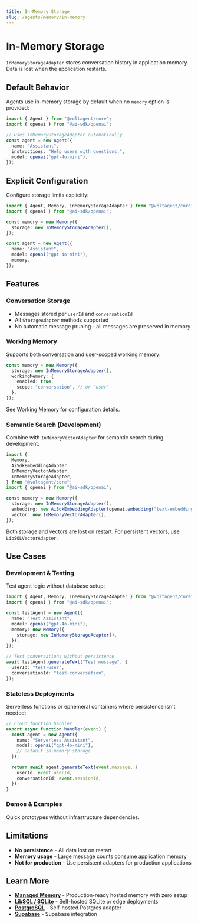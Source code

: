 ```yaml
---
title: In-Memory Storage
slug: /agents/memory/in-memory
---
```


# In-Memory Storage

`InMemoryStorageAdapter` stores conversation history in application memory. Data is lost when the application restarts.

## Default Behavior

Agents use in-memory storage by default when no `memory` option is provided:

```ts
import { Agent } from "@voltagent/core";
import { openai } from "@ai-sdk/openai";

// Uses InMemoryStorageAdapter automatically
const agent = new Agent({
  name: "Assistant",
  instructions: "Help users with questions.",
  model: openai("gpt-4o-mini"),
});
```

## Explicit Configuration

Configure storage limits explicitly:

```ts
import { Agent, Memory, InMemoryStorageAdapter } from "@voltagent/core";
import { openai } from "@ai-sdk/openai";

const memory = new Memory({
  storage: new InMemoryStorageAdapter(),
});

const agent = new Agent({
  name: "Assistant",
  model: openai("gpt-4o-mini"),
  memory,
});
```

## Features

### Conversation Storage

- Messages stored per `userId` and `conversationId`
- All `StorageAdapter` methods supported
- No automatic message pruning - all messages are preserved in memory

### Working Memory

Supports both conversation and user-scoped working memory:

```ts
const memory = new Memory({
  storage: new InMemoryStorageAdapter(),
  workingMemory: {
    enabled: true,
    scope: "conversation", // or "user"
  },
});
```

See [Working Memory](./working-memory.md) for configuration details.

### Semantic Search (Development)

Combine with `InMemoryVectorAdapter` for semantic search during development:

```ts
import {
  Memory,
  AiSdkEmbeddingAdapter,
  InMemoryVectorAdapter,
  InMemoryStorageAdapter,
} from "@voltagent/core";
import { openai } from "@ai-sdk/openai";

const memory = new Memory({
  storage: new InMemoryStorageAdapter(),
  embedding: new AiSdkEmbeddingAdapter(openai.embedding("text-embedding-3-small")),
  vector: new InMemoryVectorAdapter(),
});
```

Both storage and vectors are lost on restart. For persistent vectors, use `LibSQLVectorAdapter`.

## Use Cases

### Development & Testing

Test agent logic without database setup:

```ts
import { Agent, Memory, InMemoryStorageAdapter } from "@voltagent/core";
import { openai } from "@ai-sdk/openai";

const testAgent = new Agent({
  name: "Test Assistant",
  model: openai("gpt-4o-mini"),
  memory: new Memory({
    storage: new InMemoryStorageAdapter(),
  }),
});

// Test conversations without persistence
await testAgent.generateText("Test message", {
  userId: "test-user",
  conversationId: "test-conversation",
});
```

### Stateless Deployments

Serverless functions or ephemeral containers where persistence isn't needed:

```ts
// Cloud function handler
export async function handler(event) {
  const agent = new Agent({
    name: "Serverless Assistant",
    model: openai("gpt-4o-mini"),
    // Default in-memory storage
  });

  return await agent.generateText(event.message, {
    userId: event.userId,
    conversationId: event.sessionId,
  });
}
```

### Demos & Examples

Quick prototypes without infrastructure dependencies.

## Limitations

- **No persistence** - All data lost on restart
- **Memory usage** - Large message counts consume application memory
- **Not for production** - Use persistent adapters for production applications

## Learn More

- **[Managed Memory](./managed-memory.md)** - Production-ready hosted memory with zero setup
- **[LibSQL / SQLite](./libsql.md)** - Self-hosted SQLite or edge deployments
- **[PostgreSQL](./postgres.md)** - Self-hosted Postgres adapter
- **[Supabase](./supabase.md)** - Supabase integration
